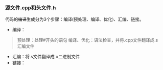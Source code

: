 ### 源文件.cpp和头文件.h
代码的~~编译~~生成分为3个步骤：编译(预处理、编译、优化)、汇编、链接。
- 编译：
> 预处理：处理#开头的语句
> 编译、优化：语法检查，并将.cpp文件翻译成.s汇编文件
- 汇编：将.s文件翻译成.o二进制文件
- 链接：
